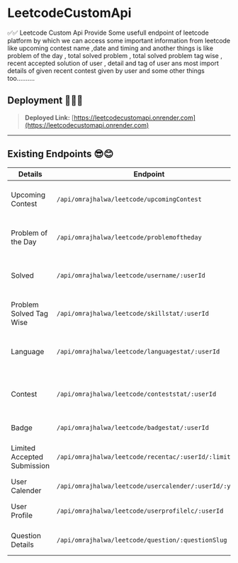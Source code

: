 # LeetcodeCustomApi
✅✅ Leetcode Custom Api Provide Some usefull endpoint of leetcode platform by which we can access some important information from leetcode like upcoming contest name ,date and timing and another things is like problem of the day , total solved problem , total solved problem tag wise , recent accepted solution of user , detail and tag of user ans most import details of given recent contest given by user and some other things too..........

## Deployment 😶‍🌫️🔥

> **Deployed Link:** [https://leetcodecustomapi.onrender.com](https://leetcodecustomapi.onrender.com)

---

## Existing Endpoints 😎😊

| **Details**         | **Endpoint**                     | **Description**                              | 
|---------------------|----------------------------------|----------------------------------------------|
| Upcoming Contest    | `/api/omrajhalwa/leetcode/upcomingContest`                     | Get details about a Upcoming Contest.         | 
| Problem of the Day              | `/api/omrajhalwa/leetcode/problemoftheday`             | Get details about a Problem of the Day.          | 
| Solved              | `/api/omrajhalwa/leetcode/username/:userId`             | Get the total number of questions solved.   | 
| Problem Solved Tag Wise             | `/api/omrajhalwa/leetcode/skillstat/:userId`            | Get Total problem Solved Tag wise. | 
| Language    | `/api/omrajhalwa/leetcode/languagestat/:userId`    | Get User's programming language Data.                         |
| Contest         | `/api/omrajhalwa/leetcode/conteststat/:userId`         | Get details about the user's contest participation.    | 
| Badge   | `/api/omrajhalwa/leetcode/badgestat/:userId` | Get a Recent Badge . | 
| Limited Accepted Submission  | `/api/omrajhalwa/leetcode/recentac/:userId/:limit`      | Get the accepted submissions of the user. | 
| User Calender | `/api/omrajhalwa/leetcode/usercalender/:userId/:year` | Get a user's lcalender. | 
| User Profile            | `/api/omrajhalwa/leetcode/userprofilelc/:userId`           | Get the user's profile.          | 
| Question Details                   |`/api/omrajhalwa/leetcode/question/:questionSlug`|   Get detail about a Question    |


